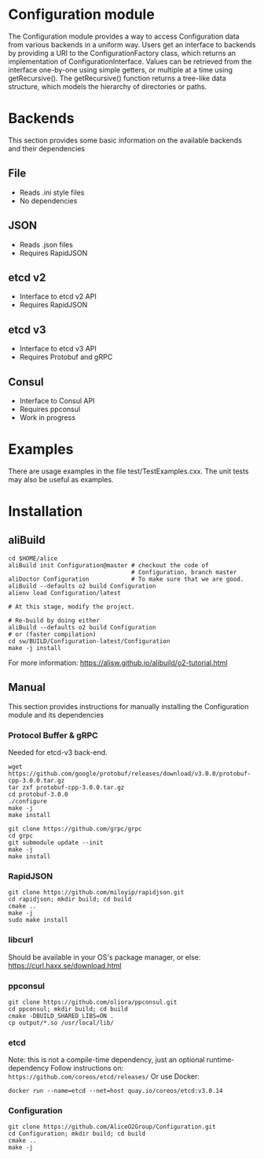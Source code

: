 # Configuration module
The Configuration module provides a way to access Configuration data from various backends in a uniform way. 
Users get an interface to backends by providing a URI to the ConfigurationFactory class, which returns an implementation 
of ConfigurationInterface.
Values can be retrieved from the interface one-by-one using simple getters, or multiple at a time using getRecursive().
The getRecursive() function returns a tree-like data structure, which models the hierarchy of directories or paths.


# Backends
This section provides some basic information on the available backends and their dependencies  

## File
* Reads .ini style files
* No dependencies

## JSON
* Reads .json files
* Requires RapidJSON

## etcd v2
* Interface to etcd v2 API
* Requires RapidJSON

## etcd v3
* Interface to etcd v3 API
* Requires Protobuf and gRPC 

## Consul
* Interface to Consul API
* Requires ppconsul
* Work in progress


# Examples
There are usage examples in the file test/TestExamples.cxx. 
The unit tests may also be useful as examples.


# Installation

## aliBuild
~~~
cd $HOME/alice 
aliBuild init Configuration@master # checkout the code of 
                                   # Configuration, branch master
aliDoctor Configuration            # To make sure that we are good.
aliBuild --defaults o2 build Configuration 
alienv load Configuration/latest

# At this stage, modify the project.
 
# Re-build by doing either
aliBuild --defaults o2 build Configuration
# or (faster compilation)
cd sw/BUILD/Configuration-latest/Configuration
make -j install
~~~
For more information: https://alisw.github.io/alibuild/o2-tutorial.html

## Manual 

This section provides instructions for manually installing the Configuration module and its dependencies

### Protocol Buffer & gRPC
Needed for etcd-v3 back-end.

~~~
wget https://github.com/google/protobuf/releases/download/v3.0.0/protobuf-cpp-3.0.0.tar.gz
tar zxf protobuf-cpp-3.0.0.tar.gz
cd protobuf-3.0.0
./configure
make -j
make install
~~~

~~~
git clone https://github.com/grpc/grpc
cd grpc
git submodule update --init
make -j
make install
~~~

### RapidJSON
~~~
git clone https://github.com/miloyip/rapidjson.git
cd rapidjson; mkdir build; cd build
cmake ..
make -j
sudo make install
~~~

### libcurl
Should be available in your OS's package manager, or else: https://curl.haxx.se/download.html

### ppconsul
~~~
git clone https://github.com/oliora/ppconsul.git
cd ppconsul; mkdir build; cd build
cmake -DBUILD_SHARED_LIBS=ON .
cp output/*.so /usr/local/lib/
~~~

### etcd
Note: this is not a compile-time dependency, just an optional runtime-dependency
Follow instructions on: `https://github.com/coreos/etcd/releases/`
Or use Docker: 
~~~
docker run --name=etcd --net=host quay.io/coreos/etcd:v3.0.14
~~~

### Configuration
~~~
git clone https://github.com/AliceO2Group/Configuration.git
cd Configuration; mkdir build; cd build
cmake ..
make -j
~~~